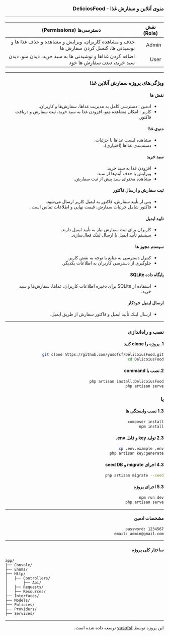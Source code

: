 <div dir="rtl">


### منوی آنلاین و سفارش غذا - DeliciosFood 
---


| نقش (Role) | دسترسی‌ها (Permissions)                                                              |
| ---------- |--------------------------------------------------------------------------------------|
|  Admin   | حذف و مشاهده کاربران، ویرایش و مشاهده و حذف غذا ها و نوسیدنی ها، کنسل کردن سفارش ها  |
|  User    | اضافه کردن غذاها و نوشیدنی ها به سبد خرید، دیدن منو، دیدن سبد خرید، دیدن سفارش ها خود |

---

###  ویژگی‌های پروژه سفارش آنلاین غذا

#### نقش ها
  - ادمین : دسترسی کامل به مدیریت غذاها، سفارش‌ها و کاربران.
  - کاربر : امکان مشاهده منو، افزودن غذا به سبد خرید، ثبت سفارش و دریافت فاکتور.
 
#### منوی غذا
  - مشاهده لیست غذاها با جزئیات.
  - دسته‌بندی غذاها (اختیاری).

#### سبد خرید
  - افزودن غذا به سبد خرید.
  - ویرایش یا حذف آیتم‌ها از سبد.
  - مشاهده محتوای سبد پیش از ثبت سفارش.
    
#### ثبت سفارش و ارسال فاکتور
  - پس از تأیید سفارش، فاکتور به ایمیل کاربر ارسال می‌شود.
  - فاکتور شامل جزئیات سفارش، قیمت نهایی و اطلاعات تماس است.
     
#### تایید ایمیل
  - کاربران برای ثبت سفارش نیاز به تأیید ایمیل دارند.
  - سیستم تأیید ایمیل با ارسال لینک فعال‌سازی.

#### سیستم مجوز ها
  - کنترل دسترسی به منابع با توجه به نقش کاربر.
  - جلوگیری از دسترسی کاربران به اطلاعات یکدیگر.

#### پایگاه داده SQLite
  - استفاده از SQLite برای ذخیره اطلاعات کاربران، غذاها، سفارش‌ها و سبد خرید.
  
#### ارسال ایمیل خودکار
  - ارسال لینک تأیید ایمیل و فاکتور سفارش از طریق ایمیل.


---
###  نصب و راه‌اندازی

#### 1. پروژه را clone کنید
```bash
git clone https://github.com/yusofsf/DelicoiusFood.git
cd DelicoiusFood
```

#### 2.نصب با command
```bash
php artisan install:DelicoiusFood
php artisan serve
```
### یا

#### 1.3 نصب وابستگی ها
```bash
composer install
npm install
```

#### 2.3 تولید key و فایل env.
```bash
cp .env.example .env 
php artisan key:generate
```

#### 4.3 اجرای migrate و seed DB
```bash
php artisan migrate --seed
```
#### 5.3 اجرای پروژه
```bash
npm run dev
php artisan serve
```
---
#### مشخصات ادمین
```bash
password: 1234567
email: admin@gmail.com
```

---
#### ساختار کلی پروژه


</div>


```
app/
├── Console/
├── Enums/
├── Http/
│   ├── Controllers/
│       ├── Api/
│   ├── Requests/
│   ├── Resources/
├── Interfaces/
├── Models/
├── Policies/
├── Providers/
├── Services/
```
---
<div dir="rtl">


این پروژه توسط [yusofsf](https://github.com/yusofsf) توسعه داده شده است.

</div>
